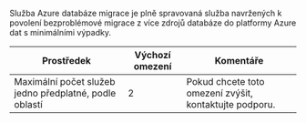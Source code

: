 Služba Azure databáze migrace je plně spravovaná služba navržených k povolení bezproblémové migrace z více zdrojů databáze do platformy Azure dat s minimálními výpadky.  

| **Prostředek** | **Výchozí omezení** | **Komentáře** |
| --- | --- | --- |
| Maximální počet služeb jedno předplatné, podle oblastí |2 | Pokud chcete toto omezení zvýšit, kontaktujte podporu. |
